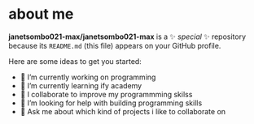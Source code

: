 # about me


**janetsombo021-max/janetsombo021-max** is a ✨ _special_ ✨ repository because its `README.md` (this file) appears on your GitHub profile.

Here are some ideas to get you started:

- 🔭 I’m currently working on programming
- 🌱 I’m currently learning ify academy
- 👯 I collaborate to improve my programmming skilss
- 🤔 I’m looking for help with building programming skills
- 💬 Ask me about which kind of projects i like to collaborate on
  
  

  
